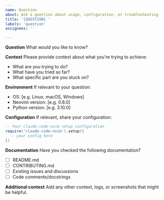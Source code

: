 ```yaml
---
name: Question
about: Ask a question about usage, configuration, or troubleshooting
title: '[QUESTION] '
labels: 'question'
assignees: ''

---
```


**Question**
What would you like to know?

**Context**
Please provide context about what you're trying to achieve:
- What are you trying to do?
- What have you tried so far?
- What specific part are you stuck on?

**Environment**
If relevant to your question:
- OS: [e.g. Linux, macOS, Windows]
- Neovim version: [e.g. 0.8.0]
- Python version: [e.g. 3.10.0]

**Configuration**
If relevant, share your configuration:

```lua
-- Your claude-code-nvim setup configuration
require('claude-code-nvim').setup({
  -- your config here
})
```

**Documentation**
Have you checked the following documentation?
- [ ] README.md
- [ ] CONTRIBUTING.md
- [ ] Existing issues and discussions
- [ ] Code comments/docstrings

**Additional context**
Add any other context, logs, or screenshots that might be helpful.